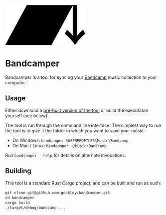 <img style="height:128px;" height=128 src="LOGO.svg" alt="bandcamper logo" />

# Bandcamper

Bandcamper is a tool for syncing your [Bandcamp](https://bandcamp.com/) music collection to your computer.

## Usage

Either download a [pre-built version of the tool](https://github.com/goakley/bandcamper/releases/) or build the executable yourself (see below).

The tool is run through the command line interface.
The simplest way to run the tool is to give it the folder in which you want to save your music:

* On Windows: `bandcamper %USERPROFILE%\Music\Bandcamp`
* On Mac / Linux: `bandcamper ~/Music/Bandcamp`

Run `bandcamper --help` for details on alternate invocations.

## Building

This tool is a standard Rust Cargo project, and can be built and run as such:

```
git clone git@github.com:goakley/bandcamper.git
cd bandcamper
cargo build
./target/debug/bandcamp ...
```
